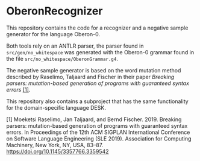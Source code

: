 # OberonRecognizer

This repository contains the code for a recognizer and a negative sample generator for the language Oberon-0.




Both tools rely on an ANTLR parser, the parser found in  `src/gen/no_whitespace` was generated with the Oberon-0 grammar found in the file `src/no_whitespace/OberonGrammar.g4`.

The negative sample generator is based on the word mutation method described by Raselimo, Taljaard and Fischer in their paper _Breaking parsers: mutation-based generation of programs with guaranteed syntax errors_ [[1]](#1).

This repository also contains a subproject that has the same functionality for the domain-specific language DESK. 

<a id="1">[1]</a>
Moeketsi Raselimo, Jan Taljaard, and Bernd Fischer. 2019. Breaking parsers: mutation-based generation of programs with guaranteed syntax errors. In Proceedings of the 12th ACM SIGPLAN International Conference on Software Language Engineering (SLE 2019). Association for Computing Machinery, New York, NY, USA, 83–87. https://doi.org/10.1145/3357766.3359542
